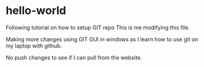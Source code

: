 # hello-world
Following tutorial on how to setup GIT repo
This is me modifying this file. 

Making more changes using GIT GUI in windows as I learn how to use git on my laptop with github.

No push changes to see if I can pull from the website.
